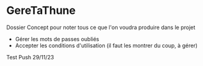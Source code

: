 # GereTaThune

Dossier Concept pour noter tous ce que l'on voudra produire dans le projet

- Gérer les mots de passes oubliés
- Accepter les conditions d'utilisation (il faut les montrer du coup, à gérer)

Test Push 29/11/23